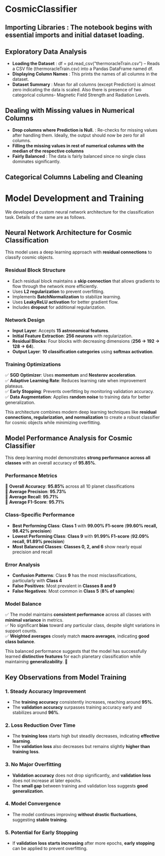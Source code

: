 # CosmicClassifier

## Importing Libraries : The notebook begins with essential imports and initial dataset loading.

## Exploratory Data Analysis
- **Loading the Dataset** : df = pd.read_csv("thermoracleTrain.csv") – Reads a CSV file (thermoracleTrain.csv) into a Pandas DataFrame named df.
- **Displaying Column Names** : This prints the names of all columns in the dataset.
- **Dataset Summary** : Mean for all columns (except Prediction) is almost zero indicating the data is scaled. Also there is presence of two categorical columns- Magnetic Field Strength and Radiation Levels.

## Dealing with Missing values in Numerical Columns
- **Drop columns where Prediction is Null.** : Re-checks for missing values after handling them. Ideally, the output should now be zero for all columns.
- **Filling the missing values in rest of numerical columns with the median of the respective columns**
- **Fairly Balanced** : The data is fairly balanced since no single class dominates significantly.

## Categorical Columns Labeling and Cleaning
# **Model Development and Training**  
We developed a custom neural network architecture for the classification task. Details of the same are as follows.

## **Neural Network Architecture for Cosmic Classification**  
This model uses a deep learning approach with **residual connections** to classify cosmic objects.  

### **Residual Block Structure**  
- Each residual block maintains a **skip connection** that allows gradients to flow through the network more efficiently.  
- Uses **L2 regularization** to prevent overfitting.  
- Implements **BatchNormalization** to stabilize learning.  
- Uses **LeakyReLU activation** for better gradient flow.  
- Includes **dropout** for additional regularization.  

### **Network Design**  
- **Input Layer**: Accepts **15 astronomical features**.  
- **Initial Feature Extraction**: **256 neurons** with regularization.  
- **Residual Blocks**: Four blocks with decreasing dimensions (**256 → 192 → 128 → 64**).  
- **Output Layer**: **10 classification categories** using **softmax activation**.  

### **Training Optimizations**  
✅ **SGD Optimizer**: Uses **momentum** and **Nesterov acceleration**.  
✅ **Adaptive Learning Rate**: Reduces learning rate when improvement plateaus.  
✅ **Early Stopping**: Prevents overfitting by monitoring validation accuracy.  
✅ **Data Augmentation**: Applies **random noise** to training data for better generalization.  

This architecture combines modern deep learning techniques like **residual connections, regularization, and normalization** to create a robust classifier for cosmic objects while minimizing overfitting.

## **Model Performance Analysis for Cosmic Classifier**  
This deep learning model demonstrates **strong performance across all classes** with an overall accuracy of **95.85%**.  

### **Performance Metrics**  
📌 **Overall Accuracy**: **95.85%** across all 10 planet classifications  
📌 **Average Precision**: **95.73%**  
📌 **Average Recall**: **95.71%**  
📌 **Average F1-Score**: **95.71%**  

### **Class-Specific Performance**  
- **Best Performing Class**: **Class 1** with **99.00% F1-score** (**99.60% recall, 98.42% precision**)  
- **Lowest Performing Class**: **Class 9** with **91.99% F1-score** (**92.09% recall, 91.89% precision**)  
- **Most Balanced Classes**: **Classes 0, 2, and 6** show nearly equal precision and recall  

### **Error Analysis**  
- **Confusion Patterns**: Class **9** has the most misclassifications, particularly with **Class 4**  
- **False Positives**: Most prevalent in **Classes 8 and 9**  
- **False Negatives**: Most common in **Class 5** (**8% of samples**)  

### **Model Balance**  
✅ The model maintains **consistent performance** across all classes with **minimal variance** in metrics.  
✅ No significant **bias** toward any particular class, despite slight variations in support counts.  
✅ **Weighted averages** closely match **macro averages**, indicating **good class balance**.  

This balanced performance suggests that the model has successfully learned **distinctive features** for each planetary classification while maintaining **generalizability**. 🚀  

## **Key Observations from Model Training**  

### **1. Steady Accuracy Improvement**  
- The **training accuracy** consistently increases, reaching around **95%**.  
- The **validation accuracy** surpasses training accuracy early and stabilizes around **96%**.  

### **2. Loss Reduction Over Time**  
- The **training loss** starts high but steadily decreases, indicating **effective learning**.  
- The **validation loss** also decreases but remains slightly **higher than training loss**.  

### **3. No Major Overfitting**  
- **Validation accuracy** does not drop significantly, and **validation loss** does not increase at later epochs.  
- The **small gap** between training and validation loss suggests **good generalization**.  

### **4. Model Convergence**  
- The model continues improving **without drastic fluctuations**, suggesting **stable training**.  

### **5. Potential for Early Stopping**  
- If **validation loss starts increasing** after more epochs, **early stopping** can be applied to prevent overfitting.    
